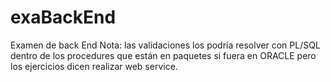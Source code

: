 # exaBackEnd
Examen de back End
Nota: las validaciones los podría resolver con PL/SQL dentro de los procedures que están en paquetes si fuera en ORACLE pero los ejercicios dicen realizar web service.
